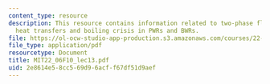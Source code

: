 ```yaml
---
content_type: resource
description: This resource contains information related to two-phase flow, boiling
  heat transfers and boiling crisis in PWRs and BWRs.
file: https://ol-ocw-studio-app-production.s3.amazonaws.com/courses/22-06-engineering-of-nuclear-systems-fall-2010/2e8614e58cc569d96acff67df51d9aef_MIT22_06F10_lec13.pdf
file_type: application/pdf
resourcetype: Document
title: MIT22_06F10_lec13.pdf
uid: 2e8614e5-8cc5-69d9-6acf-f67df51d9aef
---
```

